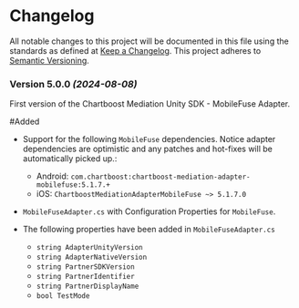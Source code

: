 # Changelog
All notable changes to this project will be documented in this file using the standards as defined at [Keep a Changelog](https://keepachangelog.com/en/1.0.0/). This project adheres to [Semantic Versioning](https://semver.org/spec/v2.0.0).

### Version 5.0.0 *(2024-08-08)*

First version of the Chartboost Mediation Unity SDK - MobileFuse Adapter.

#Added
- Support for the following `MobileFuse` dependencies. Notice adapter dependencies are optimistic and any patches and hot-fixes will be automatically picked up.:
    * Android: `com.chartboost:chartboost-mediation-adapter-mobilefuse:5.1.7.+`
    * iOS: `ChartboostMediationAdapterMobileFuse ~> 5.1.7.0`
    
- `MobileFuseAdapter.cs` with Configuration Properties for `MobileFuse`.
- The following properties have been added in `MobileFuseAdapter.cs`
    * `string AdapterUnityVersion`
    * `string AdapterNativeVersion`
    * `string PartnerSDKVersion`
    * `string PartnerIdentifier`
    * `string PartnerDisplayName`
    * `bool TestMode`